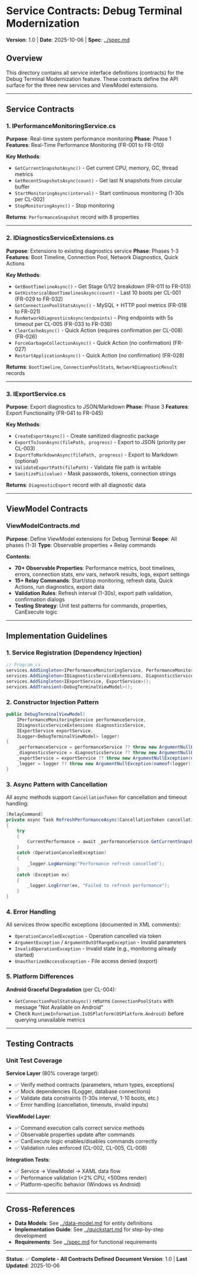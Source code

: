 # Service Contracts: Debug Terminal Modernization

**Version**: 1.0 | **Date**: 2025-10-06 | **Spec**: [../spec.md](../spec.md)

## Overview

This directory contains all service interface definitions (contracts) for the Debug Terminal Modernization feature. These contracts define the API surface for the three new services and ViewModel extensions.

---

## Service Contracts

### 1. IPerformanceMonitoringService.cs

**Purpose**: Real-time system performance monitoring
**Phase**: Phase 1
**Features**: Real-Time Performance Monitoring (FR-001 to FR-010)

**Key Methods**:
- `GetCurrentSnapshotAsync()` - Get current CPU, memory, GC, thread metrics
- `GetRecentSnapshotsAsync(count)` - Get last N snapshots from circular buffer
- `StartMonitoringAsync(interval)` - Start continuous monitoring (1-30s per CL-002)
- `StopMonitoringAsync()` - Stop monitoring

**Returns**: `PerformanceSnapshot` record with 8 properties

---

### 2. IDiagnosticsServiceExtensions.cs

**Purpose**: Extensions to existing diagnostics service
**Phase**: Phases 1-3
**Features**: Boot Timeline, Connection Pool, Network Diagnostics, Quick Actions

**Key Methods**:
- `GetBootTimelineAsync()` - Get Stage 0/1/2 breakdown (FR-011 to FR-013)
- `GetHistoricalBootTimelinesAsync(count)` - Last 10 boots per CL-001 (FR-029 to FR-032)
- `GetConnectionPoolStatsAsync()` - MySQL + HTTP pool metrics (FR-018 to FR-021)
- `RunNetworkDiagnosticsAsync(endpoints)` - Ping endpoints with 5s timeout per CL-005 (FR-033 to FR-036)
- `ClearCacheAsync()` - Quick Action (requires confirmation per CL-008) (FR-026)
- `ForceGarbageCollectionAsync()` - Quick Action (no confirmation) (FR-027)
- `RestartApplicationAsync()` - Quick Action (no confirmation) (FR-028)

**Returns**: `BootTimeline`, `ConnectionPoolStats`, `NetworkDiagnosticResult` records

---

### 3. IExportService.cs

**Purpose**: Export diagnostics to JSON/Markdown
**Phase**: Phase 3
**Features**: Export Functionality (FR-041 to FR-045)

**Key Methods**:
- `CreateExportAsync()` - Create sanitized diagnostic package
- `ExportToJsonAsync(filePath, progress)` - Export to JSON (priority per CL-003)
- `ExportToMarkdownAsync(filePath, progress)` - Export to Markdown (optional)
- `ValidateExportPath(filePath)` - Validate file path is writable
- `SanitizePii(value)` - Mask passwords, tokens, connection strings

**Returns**: `DiagnosticExport` record with all diagnostic data

---

## ViewModel Contracts

### ViewModelContracts.md

**Purpose**: Define ViewModel extensions for Debug Terminal
**Scope**: All phases (1-3)
**Type**: Observable properties + Relay commands

**Contents**:
- **70+ Observable Properties**: Performance metrics, boot timelines, errors, connection stats, env vars, network results, logs, export settings
- **15+ Relay Commands**: Start/stop monitoring, refresh data, Quick Actions, run diagnostics, export data
- **Validation Rules**: Refresh interval (1-30s), export path validation, confirmation dialogs
- **Testing Strategy**: Unit test patterns for commands, properties, CanExecute logic

---

## Implementation Guidelines

### 1. Service Registration (Dependency Injection)

```csharp
// Program.cs
services.AddSingleton<IPerformanceMonitoringService, PerformanceMonitoringService>();
services.AddSingleton<IDiagnosticsServiceExtensions, DiagnosticsServiceExtensions>();
services.AddSingleton<IExportService, ExportService>();
services.AddTransient<DebugTerminalViewModel>();
```

### 2. Constructor Injection Pattern

```csharp
public DebugTerminalViewModel(
    IPerformanceMonitoringService performanceService,
    IDiagnosticsServiceExtensions diagnosticsService,
    IExportService exportService,
    ILogger<DebugTerminalViewModel> logger)
{
    _performanceService = performanceService ?? throw new ArgumentNullException(nameof(performanceService));
    _diagnosticsService = diagnosticsService ?? throw new ArgumentNullException(nameof(diagnosticsService));
    _exportService = exportService ?? throw new ArgumentNullException(nameof(exportService));
    _logger = logger ?? throw new ArgumentNullException(nameof(logger));
}
```

### 3. Async Pattern with Cancellation

All async methods support `CancellationToken` for cancellation and timeout handling:

```csharp
[RelayCommand]
private async Task RefreshPerformanceAsync(CancellationToken cancellationToken)
{
    try
    {
        CurrentPerformance = await _performanceService.GetCurrentSnapshotAsync(cancellationToken);
    }
    catch (OperationCanceledException)
    {
        _logger.LogWarning("Performance refresh cancelled");
    }
    catch (Exception ex)
    {
        _logger.LogError(ex, "Failed to refresh performance");
    }
}
```

### 4. Error Handling

All services throw specific exceptions (documented in XML comments):
- `OperationCanceledException` - Operation cancelled via token
- `ArgumentException` / `ArgumentOutOfRangeException` - Invalid parameters
- `InvalidOperationException` - Invalid state (e.g., monitoring already started)
- `UnauthorizedAccessException` - File access denied (export)

### 5. Platform Differences

**Android Graceful Degradation** (per CL-004):
- `GetConnectionPoolStatsAsync()` returns `ConnectionPoolStats` with message "Not Available on Android"
- Check `RuntimeInformation.IsOSPlatform(OSPlatform.Android)` before querying unavailable metrics

---

## Testing Contracts

### Unit Test Coverage

**Service Layer** (80% coverage target):
- ✅ Verify method contracts (parameters, return types, exceptions)
- ✅ Mock dependencies (ILogger, database connections)
- ✅ Validate data constraints (1-30s interval, 1-10 boots, etc.)
- ✅ Error handling (cancellation, timeouts, invalid inputs)

**ViewModel Layer**:
- ✅ Command execution calls correct service methods
- ✅ Observable properties update after commands
- ✅ CanExecute logic enables/disables commands correctly
- ✅ Validation rules enforced (CL-002, CL-005, CL-008)

**Integration Tests**:
- ✅ Service → ViewModel → XAML data flow
- ✅ Performance validation (<2% CPU, <500ms render)
- ✅ Platform-specific behavior (Windows vs Android)

---

## Cross-References

- **Data Models**: See [../data-model.md](../data-model.md) for entity definitions
- **Implementation Guide**: See [../quickstart.md](../quickstart.md) for step-by-step development
- **Requirements**: See [../spec.md](../spec.md) for functional requirements

---

**Status**: ✅ **Complete - All Contracts Defined**
**Document Version**: 1.0 | **Last Updated**: 2025-10-06
